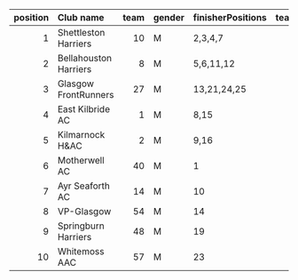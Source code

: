 |   position | Club name             |   team | gender   | finisherPositions   |   teamPoints |   penaltyPoints |   totalPoints |   totalFinishers | Website                                |
|-----------:|:----------------------|-------:|:---------|:--------------------|-------------:|----------------:|--------------:|-----------------:|:---------------------------------------|
|          1 | Shettleston Harriers  |     10 | M        | 2,3,4,7             |           16 |               0 |            16 |                5 | http://shettlestonharriers.org.uk/     |
|          2 | Bellahouston Harriers |      8 | M        | 5,6,11,12           |           34 |               0 |            34 |                7 | http://www.bellahoustonharriers.co.uk/ |
|          3 | Glasgow FrontRunners  |     27 | M        | 13,21,24,25         |           83 |               0 |            83 |                4 | https://www.glasgowfrontrunners.org/   |
|          4 | East Kilbride AC      |      1 | M        | 8,15                |           23 |              70 |            93 |                2 | http://www.ekac.org.uk/                |
|          5 | Kilmarnock H&AC       |      2 | M        | 9,16                |           25 |              70 |            95 |                2 | http://www.kilmarnockharriers.com/     |
|          6 | Motherwell AC         |     40 | M        | 1                   |            1 |             105 |           106 |                1 | https://motherwellac.com/              |
|          7 | Ayr Seaforth AC       |     14 | M        | 10                  |           10 |             105 |           115 |                1 | https://www.ayrseaforth.co.uk/         |
|          8 | VP-Glasgow            |     54 | M        | 14                  |           14 |             105 |           119 |                1 | https://www.vp-glasgow.com             |
|          9 | Springburn Harriers   |     48 | M        | 19                  |           19 |             105 |           124 |                1 | https://www.springburnharriers.co.uk/  |
|         10 | Whitemoss AAC         |     57 | M        | 23                  |           23 |             105 |           128 |                1 | https://whitemossaac.co.uk/            |